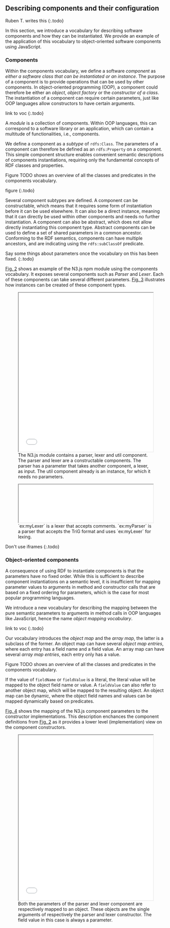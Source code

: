 ## Describing components and their configuration
Ruben T. writes this
{:.todo}

In this section, we introduce a vocabulary for describing software components and how they can be instantiated.
We provide an example of the application of this vocabulary to object-oriented software components using JavaScript.

### Components

Within the components vocabulary, we define a software _component_ as _either a software class that can be instantiated or an instance_.
The purpose of a component is to provide operations that can be used by other components.
In object-oriented programming (OOP), a component could therefore be either an _object_, _object factory_ or the _constructor of a class_.
The instantiation of a component can require certain parameters, just like OOP languages allow constructors to have certain arguments.

link to voc
{:.todo}

A _module_ is a collection of components.
Within OOP languages, this can correspond to a software library or an application,
which can contain a multitude of functionalities, i.e., components.

We define a component as a _subtype_ of `rdfs:Class`.
The parameters of a component can therefore be defined as an `rdfs:Property` on a component.
This simple component structure enables convenient semantic descriptions of components instantiations,
requiring only the fundamental concepts of RDF classes and properties.

Figure TODO shows an overview of all the classes and predicates in the components vocabulary.

figure
{:.todo}

Several component subtypes are defined.
A component can be constructable, which means that it requires some form of instantiation before it can be used elsewhere.
It can also be a direct instance, meaning that it can directly be used within other components and needs no further instantiation.
A component can also be abstract, which does not allow directly instantiating this component type.
Abstract components can be used to define a set of shared parameters in a common ancestor.
Conforming to the RDF semantics, components can have multiple ancestors, and are indicating using the `rdfs:subClassOf` predicate.

Say some things about parameters once the vocabulary on this has been fixed.
{:.todo}

[Fig. 2](#module-n3) shows an example of the N3.js npm module using the components vocabulary.
It exposes several components such as _Parser_ and _Lexer_.
Each of these components can take several different parameters.
[Fig. 3](#config-n3) illustrates how instances can be created of these component types.

<figure id="module-n3">
<iframe src="code/module-n3.ttl" style="width:100%; height:500px"></iframe>
<figcaption markdown="block">
The N3.js module contains a parser, lexer and util component.
The parser and lexer are a constructable components.
The parser has a parameter that takes another component, a lexer, as input.
The util component already is an instance, for which it needs no parameters.
</figcaption>
</figure>

<figure id="config-n3">
<iframe src="code/config-n3.ttl" style="width:100%; height:120px"></iframe>
<figcaption markdown="block">
`ex:myLexer` is a lexer that accepts comments.
`ex:myParser` is a parser that accepts the TriG format and uses `ex:myLexer` for lexing.
</figcaption>
</figure>

Don't use iframes
{:.todo}

### Object-oriented components

A consequence of using RDF to instantiate components is that the parameters have no fixed order.
While this is sufficient to describe component instantiations on a semantic level,
it is insufficient for mapping parameter values to arguments in method and constructor calls that are based on a fixed ordering for parameters,
which is the case for most popular programming languages.

We introduce a new vocabulary for describing the mapping between the pure semantic parameters
to arguments in method calls in OOP languages like JavaScript, hence the name _object mapping vocabulary_.

link to voc
{:.todo}

Our vocabulary introduces the _object map_ and the _array map_, the latter is a subclass of the former.
An object map can have several _object map entries_, where each entry has a field name and a field value.
An array map can have several _array map entries_, each entry only has a value.

Figure TODO shows an overview of all the classes and predicates in the components vocabulary.

If the value of `fieldName` or `fieldValue` is a literal, the literal value will be mapped to the object field name or value.
A `fieldValue` can also refer to another object map, which will be mapped to the resulting object.
An object map can be dynamic, where the object field names and values can be mapped dynamically based on predicates.

[Fig. 4](#module-n3-mapped) shows the mapping of the N3.js component parameters to the constructor implementations.
This description enchances the component definitions from [Fig. 2](#module-n3)
as it provides a lower level (implementation) view on the component constructors.

<figure id="module-n3-mapped">
<iframe src="code/module-n3-mapped.ttl" style="width:100%; height:520px"></iframe>
<figcaption markdown="block">
Both the parameters of the parser and lexer component are respectively mapped to an object.
These objects are the single arguments of respectively the parser and lexer constructor.
The field value in this case is always a parameter.
</figcaption>
</figure>